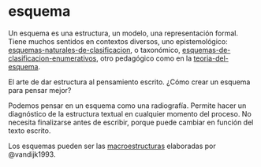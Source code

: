 # esquema

Un esquema es una estructura, un modelo, una representación formal. Tiene muchos sentidos en contextos diversos, uno epistemológico: [esquemas-naturales-de-clasificacion](esquemas-naturales-de-clasificacion.md), o taxonómico, [esquemas-de-clasificacion-enumerativos](esquemas-de-clasificacion-enumerativos.md), otro pedagógico como en la [teoria-del-esquema](teoria-del-esquema.md).

El arte de dar estructura al pensamiento escrito. ¿Cómo crear un esquema para pensar mejor?

Podemos pensar en un esquema como una radiografía. Permite hacer un diagnóstico de la estructura textual en cualquier momento del proceso. No necesita finalizarse antes de escribir, porque puede cambiar en función del texto escrito.

Los esquemas pueden ser las [macroestructuras](macroestructuras.md) elaboradas por @vandijk1993.
